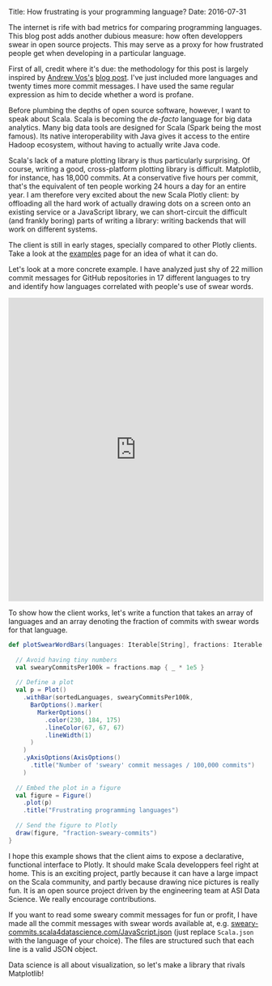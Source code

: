 Title: How frustrating is your programming language?
Date: 2016-07-31

The internet is rife with bad metrics for comparing programming languages. This blog post adds another dubious measure: how often developpers swear in open source projects. This may serve as a proxy for how frustrated people get when developing in a particular language.

First of all, credit where it's due: the methodology for this post is largely inspired by [Andrew Vos's](http://andrewvos.com/) [blog post](http://andrewvos.com/2011/02/21/amount-of-profanity-in-git-commit-messages-per-programming-language). I've just included more languages and twenty times more commit messages. I have used the same regular expression as him to decide whether a word is profane.

Before plumbing the depths of open source software, however, I want to speak about Scala. Scala is becoming the *de-facto* language for big data analytics. Many big data tools are designed for Scala (Spark being the most famous). Its native interoperability with Java gives it access to the entire Hadoop ecosystem, without having to actually write Java code.

Scala's lack of a mature plotting library is thus particularly surprising. Of course, writing a good, cross-platform plotting library is difficult. Matplotlib, for instance, has 18,000 commits. At a conservative five hours per commit, that's the equivalent of ten people working 24 hours a day for an entire year. I am therefore very excited about the new Scala Plotly client: by offloading all the hard work of actually drawing dots on a screen onto an existing service or a JavaScript library, we can short-circuit the difficult (and frankly boring) parts of writing a library: writing backends that will work on different systems.

The client is still in early stages, specially compared to other Plotly clients. Take a look at the [examples](https://plot.ly/scala/) page for an idea of what it can do. 

Let's look at a more concrete example. I have analyzed just shy of 22 million commit messages for GitHub repositories in 17 different languages to try and identify how languages correlated with people's use of swear words. 

<iframe width="100%" height="600" frameborder="0" scrolling="no" src="https://plot.ly/~pbugnion/606.embed"></iframe>

To show how the client works, let's write a function that takes an array of languages and an array denoting the fraction of commits with swear words for that language.

```scala
def plotSwearWordBars(languages: Iterable[String], fractions: Iterable[Double]): PlotFile = {
  
  // Avoid having tiny numbers
  val swearyCommitsPer100k = fractions.map { _ * 1e5 }
  
  // Define a plot
  val p = Plot()
    .withBar(sortedLanguages, swearyCommitsPer100k,
      BarOptions().marker(
        MarkerOptions()
          .color(230, 184, 175)
          .lineColor(67, 67, 67)
          .lineWidth(1)
      )
    )
    .yAxisOptions(AxisOptions()
      .title("Number of 'sweary' commit messages / 100,000 commits")
    )
      
  // Embed the plot in a figure
  val figure = Figure()
    .plot(p)
    .title("Frustrating programming languages")
    
  // Send the figure to Plotly
  draw(figure, "fraction-sweary-commits")
}
```

I hope this example shows that the client aims to expose a declarative, functional interface to Plotly. It should make Scala developpers feel right at home. This is an exciting project, partly because it can have a large impact on the Scala community, and partly because drawing nice pictures is really fun. It is an open source project driven by the engineering team at ASI Data Science. We really encourage contributions.

If you want to read some sweary commit messages for fun or profit, I have made all the commit messages with swear words available at, e.g. [sweary-commits.scala4datascience.com/JavaScript.json](http://sweary-commits.scala4datascience.com/JavaScript.json) (just replace `Scala.json` with the language of your choice). The files are structured such that each line is a valid JSON object.

Data science is all about visualization, so let's make a library that rivals Matplotlib!
